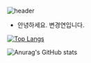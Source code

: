 ![header](https://capsule-render.vercel.app/api?type=wave&color=auto&height=300&section=header&text=Kyungyeon%20Byun&fontSize=90)

- 안녕하세요. 변경연입니다.

[![Top Langs](https://github-readme-stats.vercel.app/api/top-langs/?username=eric_byun&hide=html&layout=compact)](https://kyungyeon.dev)

![Anurag's GitHub stats](https://github-readme-stats.vercel.app/api?username=eric_byun&show_icons=true&theme=radical)
